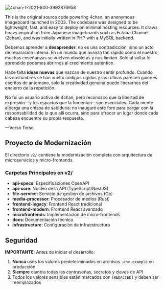 ![4chan-1-2021-800-3992876958](https://github.com/user-attachments/assets/b05f4584-04e0-47fd-baf4-6269d0024bf4)


This is the original source code powering 4chan, an anonymous imageboard launched in 2003. The codebase was designed to be lightweight, fast, and easy to deploy on minimal hosting resources. It draws heavy inspiration from Japanese imageboards such as Futaba Channel (2chan), and was initially written in PHP with a MySQL backend.

Debemos aprender a **desaprender**: no es una contradicción, sino un acto de reparación interna. En un mundo que avanza tan rápido como el nuestro, muchas enseñanzas se vuelven obsoletas y nos limitan. Solo al soltar lo aprendido podemos abrirnos al crecimiento auténtico.

Hace falta **ideas nuevas** que nazcan de nuestro sentir profundo. Cuando las costumbres se han vuelto códigos rígidos y las rutinas parecen guiones escritos de antemano, solo la creatividad genuina puede liberarnos del encierro de la repetición.

No fui un usuario activo de 4chan, pero reconozco que la libertad de expresión—y los espacios que la fomentan—son esenciales. Cada mente alberga una chispa de sabiduría: no inauguré este foro para cargar con la responsabilidad de lo que allí ocurra, sino para ofrecer un lugar donde cada cabeza encuentre su propia respuesta.

—Verso Terso

## Proyecto de Modernización

El directorio `v2/` contiene la modernización completa con arquitectura de microservicios y micro-frontends.

### Carpetas Principales en v2/

- **api-specs**: Especificaciones OpenAPI
- **api-core**: Núcleo de la API (TypeScript/NestJS)
- **file-service**: Servicio de gestión de archivos (Go)
- **media-processor**: Procesador de medios (Rust)
- **frontend-legacy**: Frontend React tradicional
- **frontend-modern**: Frontend React avanzado
- **microfrontends**: Implementación de micro-frontends
- **docs**: Documentación técnica
- **infrastructure**: Configuración de infraestructura

## Seguridad

**IMPORTANTE**: Antes de iniciar el desarrollo:

1. **Nunca** uses los valores predeterminados en archivos `.env.example` en producción
2. **Siempre** cambia todas las contraseñas, secretos y claves de API
3. Todos los valores sensibles están marcados con `[REDACTED]` y deben ser reemplazados